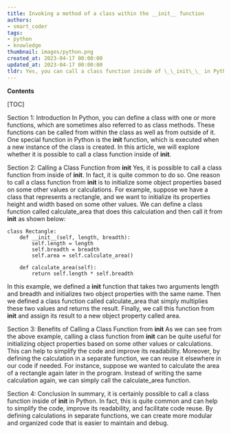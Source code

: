 ```yaml
---
title: Invoking a method of a class within the __init__ function
authors:
- smart_coder
tags:
- python
- knowledge
thumbnail: images/python.png
created_at: 2023-04-17 00:00:00
updated_at: 2023-04-17 00:00:00
tldr: Yes, you can call a class function inside of \_\_init\_\_ in Python.
---
```


**Contents**

[TOC]

Section 1: Introduction
In Python, you can define a class with one or more functions, which are sometimes also referred to as class methods. These functions can be called from within the class as well as from outside of it. One special function in Python is the __init__ function, which is executed when a new instance of the class is created. In this article, we will explore whether it is possible to call a class function inside of __init__.

Section 2: Calling a Class Function from __init__
Yes, it is possible to call a class function from inside of __init__. In fact, it is quite common to do so. One reason to call a class function from __init__ is to initialize some object properties based on some other values or calculations. For example, suppose we have a class that represents a rectangle, and we want to initialize its properties height and width based on some other values. We can define a class function called calculate_area that does this calculation and then call it from __init__ as shown below:

```
class Rectangle:
    def __init__(self, length, breadth):
        self.length = length
        self.breadth = breadth
        self.area = self.calculate_area()
    
    def calculate_area(self):
        return self.length * self.breadth
```

In this example, we defined a __init__ function that takes two arguments length and breadth and initializes two object properties with the same name. Then we defined a class function called calculate_area that simply multiplies these two values and returns the result. Finally, we call this function from __init__ and assign its result to a new object property called area.

Section 3: Benefits of Calling a Class Function from __init__
As we can see from the above example, calling a class function from __init__ can be quite useful for initializing object properties based on some other values or calculations. This can help to simplify the code and improve its readability. Moreover, by defining the calculation in a separate function, we can reuse it elsewhere in our code if needed. For instance, suppose we wanted to calculate the area of a rectangle again later in the program. Instead of writing the same calculation again, we can simply call the calculate_area function.

Section 4: Conclusion
In summary, it is certainly possible to call a class function inside of __init__ in Python. In fact, this is quite common and can help to simplify the code, improve its readability, and facilitate code reuse. By defining calculations in separate functions, we can create more modular and organized code that is easier to maintain and debug.
